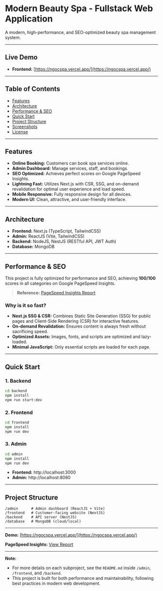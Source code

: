 # Modern Beauty Spa - Fullstack Web Application

A modern, high-performance, and SEO-optimized beauty spa management system.

---

## Live Demo

- **Frontend:** [https://ngocspa.vercel.app/](https://ngocspa.vercel.app/)

---

## Table of Contents

- [Features](#features)
- [Architecture](#architecture)
- [Performance & SEO](#performance--seo)
- [Quick Start](#quick-start)
- [Project Structure](#project-structure)
- [Screenshots](#screenshots)
- [License](#license)

---

## Features

- **Online Booking:** Customers can book spa services online.
- **Admin Dashboard:** Manage services, staff, and bookings.
- **SEO Optimized:** Achieves perfect scores on Google PageSpeed Insights.
- **Lightning Fast:** Utilizes Next.js with CSR, SSG, and on-demand revalidation for optimal user experience and load speed.
- **Mobile Responsive:** Fully responsive design for all devices.
- **Modern UI:** Clean, attractive, and user-friendly interface.

---

## Architecture

- **Frontend:** Next.js (TypeScript, TailwindCSS)
- **Admin:** ReactJS (Vite, TailwindCSS)
- **Backend:** NodeJS, NestJS (RESTful API, JWT Auth)
- **Database:** MongoDB

---

## Performance & SEO

This project is fully optimized for performance and SEO, achieving **100/100** scores in all categories on Google PageSpeed Insights.

> **Reference:** [PageSpeed Insights Report](https://pagespeed.web.dev/analysis/https-ngocspa-vercel-app/6cv4y78tgv?form_factor=desktop)

### Why is it so fast?

- **Next.js SSG & CSR:** Combines Static Site Generation (SSG) for public pages and Client-Side Rendering (CSR) for interactive features.
- **On-demand Revalidation:** Ensures content is always fresh without sacrificing speed.
- **Optimized Assets:** Images, fonts, and scripts are optimized and lazy-loaded.
- **Minimal JavaScript:** Only essential scripts are loaded for each page.

---

## Quick Start

### 1. Backend

```bash
cd backend
npm install
npm run start:dev
```

### 2. Frontend

```bash
cd frontend
npm install
npm run dev
```

### 3. Admin

```bash
cd admin
npm install
npm run dev
```

- **Frontend:** http://localhost:3000
- **Admin:** http://localhost:8080

---

## Project Structure

```
/admin      # Admin dashboard (ReactJS + Vite)
/frontend   # Customer-facing website (NextJS)
/backend    # API server (NestJS)
/database   # MongoDB (cloud/local)
```

---

**Demo:** [https://ngocspa.vercel.app/](https://ngocspa.vercel.app/)

**PageSpeed Insights:** [View Report](https://pagespeed.web.dev/analysis/https-ngocspa-vercel-app/6cv4y78tgv?form_factor=desktop)

---

**Note:**

- For more details on each subproject, see the `README.md` inside `/admin`, `/frontend`, and `/backend`.
- This project is built for both performance and maintainability, following best practices in modern web development.
